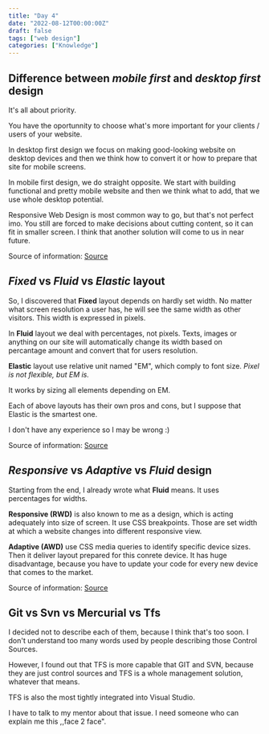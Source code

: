 ```yaml
---
title: "Day 4"
date: "2022-08-12T00:00:00Z"
draft: false
tags: ["web design"]
categories: ["Knowledge"]
---
```


## Difference between *mobile first* and *desktop first* design

It's all about priority.

You have the oportunnity to choose what's more important for your clients / users of your website.

In desktop first design we focus on making good-looking website on desktop devices and then we think how to convert it or how to prepare that site for mobile screens.

In mobile first design, we do straight opposite. We start with building functional and pretty mobile website and then we think what to add, that we use whole desktop potential.

Responsive Web Design is most common way to go, but that's not perfect imo.
You still are forced to make decisions about cutting content, so it can fit in smaller screen.
I think that another solution will come to us in near future.

Source of information: [Source](https://www.bluepages.pl/koncepcje-desktop-mobile/ "Desktop vs mobile")

## *Fixed* vs *Fluid* vs *Elastic* layout

So, I discovered that **Fixed** layout depends on hardly set width. No matter what screen resolution a user has, he will see the same width as other visitors.
This width is expressed in pixels.

In **Fluid** layout we deal with percentages, not pixels. Texts, images or anything on our site will automatically change its width based on percantage amount and convert that for users resolution.

**Elastic** layout use relative unit named "EM", which comply to font size. *Pixel is not flexible, but EM is.*

It works by sizing all elements depending on EM.

Each of above layouts has their own pros and cons, but I suppose that Elastic is the smartest one.

I don't have any experience so I may be wrong :)

Source of information: [Source](https://www.smashingmagazine.com/2009/06/fixed-vs-fluid-vs-elastic-layout-whats-the-right-one-for-you/ "Fixed vs Fluid vs Elastic")

## *Responsive* vs *Adaptive* vs *Fluid* design

Starting from the end, I already wrote what **Fluid** means. It uses percentages for widths.

**Responsive (RWD)** is also known to me as a design, which is acting adequately into size of screen. It use CSS breakpoints. Those are set width at which a website changes into different responsive view.

**Adaptive (AWD)** use CSS media queries to identify specific device sizes. Then it deliver layout prepared for this conrete device. It has huge disadvantage, because you have to update your code for every new device that comes to the market.

Source of information: [Source](https://learn.onemonth.com/responsive-vs-adaptive-vs-fluid-design/ "RWD vs AWD vs Fluid")

## Git vs Svn vs Mercurial vs Tfs

I decided not to describe each of them, because I think that's too soon. I don't understand too many words used by people describing those Control Sources.

However, I found out that TFS is more capable that GIT and SVN, because they are just control sources and TFS is a whole management solution, whatever that means.

TFS is also the most tightly integrated into Visual Studio.

I have to talk to my mentor about that issue. I need someone who can explain me this ,,face 2 face".
